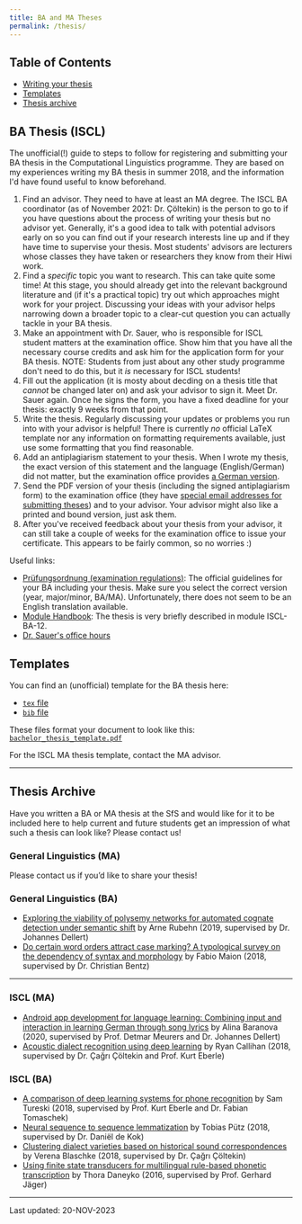 ```yaml
---
title: BA and MA Theses
permalink: /thesis/
---
```


## Table of Contents

- [Writing your thesis](#ba-thesis-iscl)
- [Templates](#templates)
- [Thesis archive](#thesis-archive)

## BA Thesis (ISCL)

The unofficial(!) guide to steps to follow for registering and submitting your BA thesis in the Computational Linguistics programme.
They are based on my experiences writing my BA thesis in summer 2018, and the information I'd have found useful to know beforehand.

1. Find an advisor. They need to have at least an MA degree.
The ISCL BA coordinator (as of November 2021: Dr. Çöltekin) is the person to go to if you have questions about the process of writing your thesis but no advisor yet.
Generally, it's a good idea to talk with potential advisors early on so you can find out if your research interests line up and if they have time to supervise your thesis.
Most students' advisors are lecturers whose classes they have taken or researchers they know from their Hiwi work.
2. Find a *specific* topic you want to research.
This can take quite some time!
At this stage, you should already get into the relevant background literature and (if it's a practical topic) try out which approaches might work for your project.
Discussing your ideas with your advisor helps narrowing down a broader topic to a clear-cut question you can actually tackle in your BA thesis.
3. Make an appointment with Dr. Sauer, who is responsible for ISCL student matters at the examination office.
Show him that you have all the necessary course credits and ask him for the application form for your BA thesis.
NOTE: Students from just about any other study programme don't need to do this, but it *is* necessary for ISCL students!
4. Fill out the application (it is mosty about decding on a thesis title that *cannot* be changed later on) and ask your advisor to sign it.
Meet Dr. Sauer again.
Once he signs the form, you have a fixed deadline for your thesis: exactly 9 weeks from that point.
5. Write the thesis.
Regularly discussing your updates or problems you run into with your advisor is helpful!
There is currently *no* official LaTeX template nor any information on formatting requirements available, just use some formatting that you find reasonable.
6. Add an antiplagiarism statement to your thesis.
When I wrote my thesis, the exact version of this statement and the language (English/German) did not matter, but the examination office provides [a German version](ttps://uni-tuebingen.de/en/facilities/administration/iv-student-affairs/zentrales-pruefungsamt/geisteswissenschaftliche-faecher/bachelor-und-masterarbeiten/).
7. Send the PDF version of your thesis (including the signed antiplagiarism form) to the examination office (they have [special email addresses for submitting theses](ttps://uni-tuebingen.de/en/facilities/administration/iv-student-affairs/zentrales-pruefungsamt/geisteswissenschaftliche-faecher/bachelor-und-masterarbeiten/)) and to your advisor.
Your advisor might also like a printed and bound version, just ask them.
8. After you've received feedback about your thesis from your advisor, it can still take a couple of weeks for the examination office to issue your certificate.
This appears to be fairly common, so no worries :)

Useful links:

- [Prüfungsordnung (examination regulations)](https://uni-tuebingen.de/einrichtungen/verwaltung/iv-studierende/zentrales-pruefungsamt/geisteswissenschaftliche-faecher/pruefungsordnungen-und-modulhandbuecher/aktuell/#c527110): The official guidelines for your BA including your thesis.
Make sure you select the correct version (year, major/minor, BA/MA).
Unfortunately, there does not seem to be an English translation available.
- [Module Handbook](https://uni-tuebingen.de/securedl/sdl-eyJ0eXAiOiJKV1QiLCJhbGciOiJIUzI1NiJ9.eyJpYXQiOjE3MDA0ODQzMDcsImV4cCI6MTcwMDU3NDMwNSwidXNlciI6MCwiZ3JvdXBzIjpbMCwtMV0sImZpbGUiOiJmaWxlYWRtaW5cL1VuaV9UdWViaW5nZW5cL0RlemVybmF0ZVwvRGV6ZXJuYXRfSVZfU3R1ZGllcmVuZGVcL0FidGVpbHVuZ18yX1plbnRyYWxlc19QcnVlZnVuZ3NhbXRcL0RhdGVpZW5cL21oYlwvYmFcL21oYl9iYV9jbC1oZi1lbmdfMjAyMy0wNi0wNi5wZGYiLCJwYWdlIjoxMjgzMTF9.HLD-WirdcrnTM5WV6LystH6G43pK1MNMk0pTnCnryYE/mhb_ba_cl-hf-eng_2023-06-06.pdf): The thesis is very briefly described in module ISCL-BA-12.
- [Dr. Sauer's office hours](https://uni-tuebingen.de/en/einrichtungen/verwaltung/iv-studierende/zentrales-pruefungsamt/kontakt/)

## Templates

You can find an (unofficial) template for the BA thesis here:

- [`tex` file](/files/thesis/tex/main.tex)
- [`bib` file](/files/thesis/tex/bibliography.bib)

These files format your document to look like this: [`bachelor_thesis_template.pdf`](/files/thesis/tex/bachelor_thesis_template.pdf)

For the ISCL MA thesis template, contact the MA advisor.

---

## Thesis Archive

Have you written a BA or MA thesis at the SfS and would like for it to be included here to help current and future students get an impression of what such a thesis can look like?
Please contact us!

### General Linguistics (MA)

Please contact us if you’d like to share your thesis!

### General Linguistics (BA)

- [Exploring the viability of polysemy networks for automated cognate detection under semantic shift](/files/thesis/GL-BA_2019_Arne-Rubehn.pdf) by Arne Rubehn (2019, supervised by Dr. Johannes Dellert)
- [Do certain word orders attract case marking? A typological survey on the dependency of syntax and morphology](/files/thesis/GL-BA_2018_Fabio-Maion.pdf) by Fabio Maion (2018, supervised by Dr. Christian Bentz)

---

### ISCL (MA)

- [Android app development for language learning: Combining input and interaction in learning German through song lyrics](/files/thesis/ISCL-MA_2020_Alina-Baranova.pdf) by Alina Baranova (2020, supervised by Prof. Detmar Meurers and Dr. Johannes Dellert)
- [Acoustic dialect recognition using deep learning](https://github.com/ryancallihan/thesis_project) by Ryan Callihan (2018, supervised by Dr. Çağrı Çöltekin and Prof. Kurt Eberle)

### ISCL (BA)

- [A comparison of deep learning systems for phone recognition](https://github.com/porcelluscavia/speechrecognition) by Sam Tureski (2018, supervised by Prof. Kurt Eberle and Dr. Fabian Tomaschek)
- [Neural sequence to sequence lemmatization](https://twuebi.github.io/publications/ba.pdf) by Tobias Pütz (2018, supervised by Dr. Daniël de Kok)
- [Clustering dialect varieties based on historical sound correspondences](https://github.com/verenablaschke/dialect-clustering) by Verena Blaschke (2018, supervised by Dr. Çağrı Çöltekin)
- [Using finite state transducers for multilingual rule-based phonetic transcription](http://www.tdaneyko.de/BAThesis) by Thora Daneyko (2016, supervised by Prof. Gerhard Jäger)

--- 

Last updated: 20-NOV-2023
